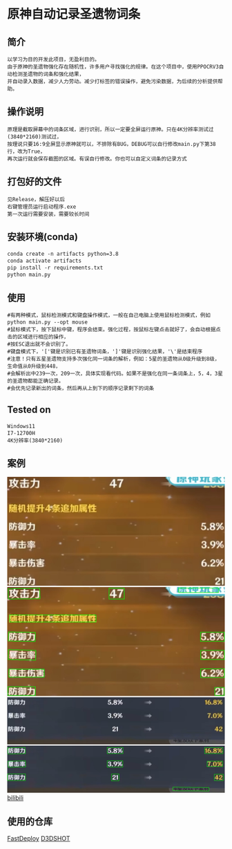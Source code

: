 # 原神自动记录圣遗物词条
## 简介
    以学习为目的开发此项目，无盈利目的。
    由于原神的圣遗物强化存在随机性，许多用户寻找强化的规律。在这个项目中，使用PPOCRV3自动检测圣遗物的词条和强化结果，
    并自动录入数据，减少人力劳动。减少打标签的错误操作，避免污染数据，为后续的分析提供帮助。

## 操作说明
    原理是截取屏幕中的词条区域，进行识别，所以一定要全屏运行原神。只在4K分辨率测试过(3840*2160)测试过，
    按理说只要16:9全屏显示原神就可以，不排除有BUG，DEBUG可以自行修改main.py下第38行，改为True，
    再次运行就会保存截图的区域。有误自行修改。你也可以自定义词条的记录方式

## 打包好的文件
    见Release，解压好以后
    右键管理员运行启动程序.exe
    第一次运行需要安装，需要较长时间
    
## 安装环境(conda)
    conda create -n artifacts python=3.8
    conda activate artifacts
    pip install -r requirements.txt
    python main.py

## 使用
    #有两种模式，鼠标检测模式和键盘操作模式，一般在自己电脑上使用鼠标检测模式，例如
    python main.py --opt mouse
    #鼠标模式下，按下鼠标中键，程序会结束。强化过程，按鼠标左键点击就好了，会自动根据点击的区域进行相应的操作，
    #按ESC退出就不会识别了。
    #键盘模式下，'['键是识别已有圣遗物词条，']'键是识别强化结果，'\'是结束程序
    #注意！只有五星圣遗物支持多次强化同一词条的解析，例如：5星的圣遗物从0级升级到8级，生命值从0升级到448，
    #会解析出中239一次，209一次，具体实现看代码。如果不是强化在同一条词条上，5，4，3星的圣遗物都能正确记录。
    #会优先记录新出的词条，然后再从上到下的顺序记录剩下的词条

## Tested on
    Windows11
    I7-12700H
    4K分辨率(3840*2160)

## 案例
![image](https://github.com/djlbet123/genshin_ocr_for_Artifacts/blob/master/img/img0.jpg)
![image](https://github.com/djlbet123/genshin_ocr_for_Artifacts/blob/master/img/visualized_result0.jpg)
![image](https://github.com/djlbet123/genshin_ocr_for_Artifacts/blob/master/img/img1.jpg)
![image](https://github.com/djlbet123/genshin_ocr_for_Artifacts/blob/master/img/visualized_result1.jpg)
[bilibili]()

## 使用的仓库
[FastDeploy](https://github.com/PaddlePaddle/FastDeploy)
[D3DSHOT](https://github.com/SerpentAI/D3DShot)